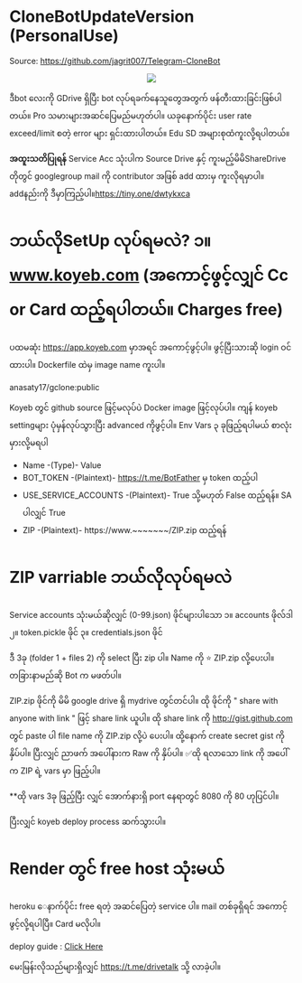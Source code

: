 # CloneBotUpdateVersion (PersonalUse)
Source: https://github.com/jagrit007/Telegram-CloneBot
<p align="center">
<img src="https://i.imgur.com/SjeoNU1.jpg">
</p>

ဒီbot လေးကို GDrive ရှိပြီး bot လုပ်ရခက်နေသူတွေအတွက် ဖန်တီးထားခြင်းဖြစ်ပါတယ်။ Pro သမားများအဆင်ပြေမည်မဟုတ်ပါ။ ယခုနောက်ပိုင်း user rate exceed/limit စတဲ့ error များ ရှင်းထားပါတယ်။ Edu SD အများစုထံကူးလို့ရပါတယ်။

**အထူးသတိပြုရန်**
Service Acc သုံးပါက Source Drive နှင့် ကူးမည့်မိမိShareDrive တိုတွင် googlegroup mail ကို contributor အဖြစ် add ထားမှ ကူးလိုရမှာပါ။ addနည်းကို ဒီမှာကြည့်ပါ။https://tiny.one/dwtykxca

# ဘယ်လိုSetUp လုပ်ရမလဲ? ၁။ www.koyeb.com  (အကောင့်ဖွင့်လျှင် Cc or Card ထည့်ရပါတယ်။ Charges free)

ပထမဆုံး https://app.koyeb.com မှာအရင် အကောင့်ဖွင့်ပါ။ ဖွင့်ပြီးသားဆို login ဝင်ထားပါ။
Dockerfile ထဲမှ image name ကူးပါ။

anasaty17/gclone:public


Koyeb တွင် github source ဖြင့်မလုပ်ပဲ Docker image ဖြင့်လုပ်ပါ။
ကျန် koyeb settingများ ပုံမှန်လုပ်သွားပြီး advanced ကိုဖွင့်ပါ။
Env Vars ၃ ခုဖြည့်ရပါမယ် စာလုံးမှားလို့မရပါ
- Name                  -(Type)-              Value
- BOT_TOKEN             -(Plaintext)-         https://t.me/BotFather မှ token ထည့်ပါ
- USE_SERVICE_ACCOUNTS  -(Plaintext)-         True သို့မဟုတ် False ထည့်ရန်။ SA ပါလျှင် True
- ZIP                   -(Plaintext)-         https://www.~~~~~~~/ZIP.zip ထည့်ရန်
  

# ZIP varriable ဘယ်လိုလုပ်ရမလဲ

Service accounts သုံးမယ်ဆိုလျှင် (0-99.json) ဖိုင်များပါသော ၁။ accounts ဖိုလ်ဒါ  
၂။ token.pickle ဖိုင်
၃။ credentials.json ဖိုင်

ဒီ 3ခု (folder 1 + files 2) ကို select ပြီး zip ပါ။ Name ကို ⭐ ZIP.zip  လို့ပေးပါ။ တခြားနာမည်ဆို Bot က မဖတ်ပါ။

ZIP.zip ဖိုင်ကို မိမိ google drive ရှိ mydrive တွင်တင်ပါ။
ထို ဖိုင်ကို " share with anyone with link " ဖြင့် share link ယူပါ။
ထို share link ကို http://gist.github.com တွင် paste ပါ file name ကို ZIP.zip လို့ပဲ ပေးပါ။
ထို့နောက် create secret gist ကို နှိပ်ပါ။ ပြီးလျှင် ညာဖက် အပေါ်နားက Raw ကို နှိပ်ပါ။
✅ထို ရလာသော link ကို အပေါ်က ZIP ရဲ့ vars မှာ ဖြည့်ပါ။

**ထို vars 3ခု ဖြည့်ပြီး လျှင် အောက်နားရှိ port နေရာတွင် 8080 ကို 80 ဟုပြင်ပါ။

ပြီးလျှင် koyeb deploy process ဆက်သွားပါ။

# Render တွင် free host သုံးမယ်

heroku ေနာက်ပိုင်း free ရတဲ့ အဆင်ပြေတဲ့ service ပါ။
mail တစ်ခုရှိရင် အကောင့်ဖွင့်လို့ရပါပြီ။ Card မလိုပါ။

deploy guide : [Click Here](https://telegra.ph/DeployGcloneonRender-01-12)

မေးမြန်းလိုသည်များရှိလျှင် https://t.me/drivetalk သို့ လာခဲ့ပါ။

